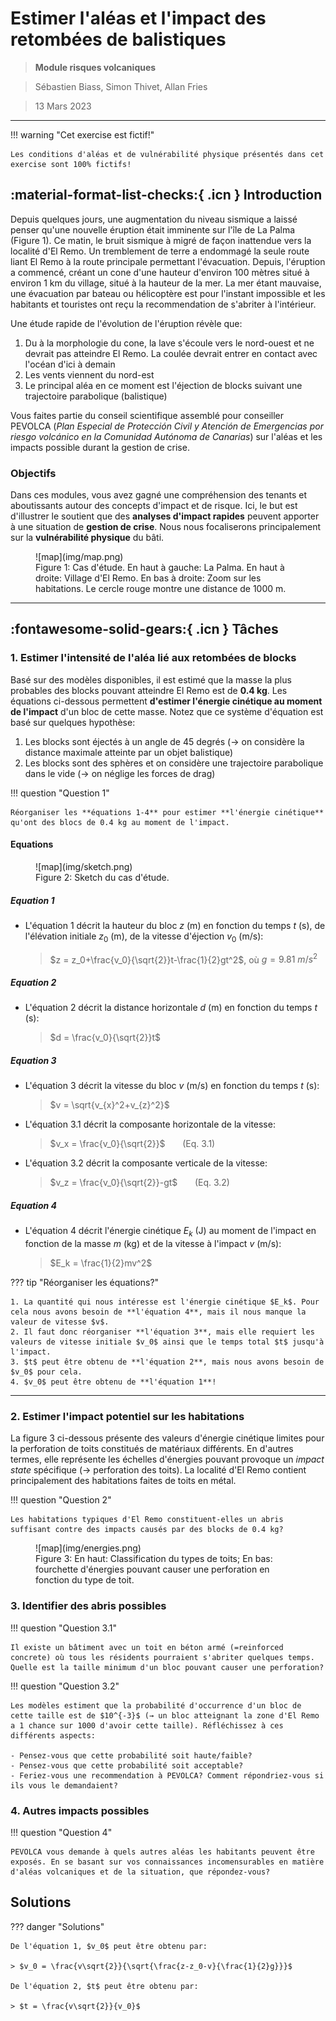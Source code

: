 # Estimer l'aléas et l'impact des retombées de balistiques

> **Module risques volcaniques**

> Sébastien Biass, Simon Thivet, Allan Fries

> 13 Mars 2023

---

!!! warning "Cet exercise est fictif!"

    Les conditions d'aléas et de vulnérabilité physique présentés dans cet exercise sont 100% fictifs!

## :material-format-list-checks:{ .icn } Introduction

Depuis quelques jours, une augmentation du niveau sismique a laissé penser qu'une nouvelle éruption était imminente sur l'île de La Palma (Figure 1). Ce matin, le bruit sismique à migré de façon inattendue vers la localité d'El Remo. Un tremblement de terre a endommagé la seule route liant El Remo à la route principale permettant l'évacuation. Depuis, l'éruption a commencé, créant un cone d'une hauteur d'environ 100 mètres situé à environ 1 km du village, situé à la hauteur de la mer. La mer étant mauvaise, une évacuation par bateau ou hélicoptère est pour l'instant impossible et les habitants et touristes ont reçu la recommendation de s'abriter à l'intérieur.

Une étude rapide de l'évolution de l'éruption révèle que:

1. Du à la morphologie du cone, la lave s'écoule vers le nord-ouest et ne devrait pas atteindre El Remo. La coulée devrait entrer en contact avec l'océan d'ici à demain
2. Les vents viennent du nord-est
3. Le principal aléa en ce moment est l'éjection de blocks suivant une trajectoire parabolique (balistique)

Vous faites partie du conseil scientifique assemblé pour conseiller PEVOLCA (*Plan Especial de Protección Civil y Atención de Emergencias por riesgo volcánico en la Comunidad Autónoma de Canarias*) sur l'aléas et les impacts possible durant la gestion de crise. 

### Objectifs

Dans ces modules, vous avez gagné une compréhension des tenants et aboutissants autour des concepts d'impact et de risque. Ici, le but est d'illustrer le soutient que des **analyses d'impact rapides** peuvent apporter à une situation de **gestion de crise**. Nous nous focaliserons principalement sur la **vulnérabilité physique** du bâti.

<figure markdown>
![map](img/map.png)
    <figcaption>Figure 1: Cas d'étude. En haut à gauche: La Palma. En haut à droite: Village d'El Remo. En bas à droite: Zoom sur les habitations. Le cercle rouge montre une distance de 1000 m. </figcaption>
</figure>

---

## :fontawesome-solid-gears:{ .icn } Tâches

### 1. Estimer l'intensité de l'aléa lié aux retombées de blocks

Basé sur des modèles disponibles, il est estimé que la masse la plus probables des blocks pouvant atteindre El Remo est de **0.4 kg**. Les équations ci-dessous permettent **d'estimer l'énergie cinétique au moment de l'impact** d'un bloc de cette masse. Notez que ce système d'équation est basé sur quelques hypothèse:

1. Les blocks sont éjectés à un angle de 45 degrés (→ on considère la distance maximale atteinte par un objet balistique)
2. Les blocks sont des sphères et on considère une trajectoire parabolique dans le vide (→ on néglige les forces de drag)

!!! question "Question 1"

    Réorganiser les **équations 1-4** pour estimer **l'énergie cinétique** qu'ont des blocs de 0.4 kg au moment de l'impact.

#### Equations

<figure markdown>
![map](img/sketch.png)
    <figcaption>Figure 2: Sketch du cas d'étude. </figcaption>
</figure>

##### Equation 1

- L'équation 1 décrit la hauteur du bloc $z$ (m) en fonction du temps $t$ (s), de l'élévation initiale $z_0$ (m), de la vitesse d'éjection $v_0$ (m/s):
  > $z = z_0+\frac{v_0}{\sqrt{2}}t-\frac{1}{2}gt^2$, où $g=9.81\ m/s^2$

##### Equation 2

- L'équation 2 décrit la distance horizontale $d$ (m) en fonction du temps $t$ (s):
  > $d = \frac{v_0}{\sqrt{2}}t$

##### Equation 3

- L'équation 3 décrit la vitesse du bloc $v$ (m/s) en fonction du temps $t$ (s):
  > $v = \sqrt{v_{x}^2+v_{z}^2}$

- L'équation 3.1 décrit la composante horizontale de la vitesse:
  > $v_x = \frac{v_0}{\sqrt{2}}$   &nbsp;&nbsp;&nbsp;&nbsp;&nbsp;&nbsp;(Eq. 3.1)

- L'équation 3.2 décrit la composante verticale de la vitesse:
  > $v_z = \frac{v_0}{\sqrt{2}}-gt$   &nbsp;&nbsp;&nbsp;&nbsp;&nbsp;&nbsp;(Eq. 3.2)

##### Equation 4

- L'équation 4 décrit l'énergie cinétique $E_k$ (J) au moment de l'impact en fonction de la masse $m$ (kg) et de la vitesse à l'impact $v$ (m/s):
  > $E_k = \frac{1}{2}mv^2$

??? tip "Réorganiser les équations?"

    1. La quantité qui nous intéresse est l'énergie cinétique $E_k$. Pour cela nous avons besoin de **l'équation 4**, mais il nous manque la valeur de vitesse $v$.
    2. Il faut donc réorganiser **l'équation 3**, mais elle requiert les valeurs de vitesse initiale $v_0$ ainsi que le temps total $t$ jusqu'à l'impact.
    3. $t$ peut être obtenu de **l'équation 2**, mais nous avons besoin de $v_0$ pour cela.
    4. $v_0$ peut être obtenu de **l'équation 1**!

--- 

### 2. Estimer l'impact potentiel sur les habitations 

La figure 3 ci-dessous présente des valeurs d'énergie cinétique limites pour la perforation de toits constitués de matériaux différents. En d'autres termes, elle représente les échelles d'énergies pouvant provoque un *impact state* spécifique (→ perforation des toits). La localité d'El Remo contient principalement des habitations faites de toits en métal.

!!! question "Question 2"

    Les habitations typiques d'El Remo constituent-elles un abris suffisant contre des impacts causés par des blocks de 0.4 kg?

<figure markdown>
![map](img/energies.png)
    <figcaption>Figure 3: En haut: Classification du types de toits; En bas: fourchette d'énergies pouvant causer une perforation en fonction du type de toit. </figcaption>
</figure>


### 3. Identifier des abris possibles 

!!! question "Question 3.1"

    Il existe un bâtiment avec un toit en béton armé (=reinforced concrete) où tous les résidents pourraient s'abriter quelques temps. Quelle est la taille minimum d'un bloc pouvant causer une perforation?


!!! question "Question 3.2"

    Les modèles estiment que la probabilité d'occurrence d'un bloc de cette taille est de $10^{-3}$ (→ un bloc atteignant la zone d'El Remo a 1 chance sur 1000 d'avoir cette taille). Réfléchissez à ces différents aspects:

    - Pensez-vous que cette probabilité soit haute/faible?
    - Pensez-vous que cette probabilité soit acceptable?
    - Feriez-vous une recommendation à PEVOLCA? Comment répondriez-vous si ils vous le demandaient?

### 4. Autres impacts possibles 

!!! question "Question 4"

    PEVOLCA vous demande à quels autres aléas les habitants peuvent être exposés. En se basant sur vos connaissances incomensurables en matière d'aléas volcaniques et de la situation, que répondez-vous? 


## Solutions

??? danger "Solutions"

    De l'équation 1, $v_0$ peut être obtenu par:

    > $v_0 = \frac{v\sqrt{2}}{\sqrt{\frac{z-z_0-v}{\frac{1}{2}g}}}$

    De l'équation 2, $t$ peut être obtenu par:

    > $t = \frac{v\sqrt{2}}{v_0}$